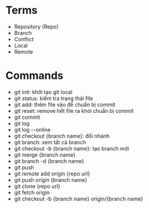 # Terms

- Repository (Repo)
- Branch
- Conflict
- Local
- Remote

# Commands

- git init: khởi tạo git local
- git status: kiểm tra trạng thái file
- git add: thêm file vào để chuẩn bị commit
- git reset: remove hết file ra khỏi chuẩn bị commit
- git commit
- git log
- git log --online
- git checkout {branch name}: đổi nhánh
- git branch: xem tất cả branch
- git checkout -b {branch name}: tạo branch mới
- git merge {branch name}
- git branch -d {branch name}
- git push
- git remote add origin {repo url}
- git push origin {branch name}
- git clone {repo url}
- git fetch origin
- git checkout -b {branch name} origin/{branch name}
